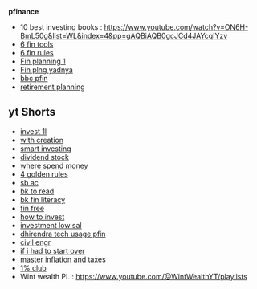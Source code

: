 **pfinance**
* 10 best investing books : https://www.youtube.com/watch?v=ON6H-BmL50g&list=WL&index=4&pp=gAQBiAQB0gcJCd4JAYcqIYzv
* [6 fin tools](https://www.youtube.com/watch?v=_ZvK35NlI8Q&list=PLmMyXRtEtJEZQgDhfwzneVk0C8deVJHCA&index=30&pp=gAQBiAQB)
* [6 fin rules](https://www.youtube.com/watch?v=RdVyjKRxZfs&list=PLmMyXRtEtJEZQgDhfwzneVk0C8deVJHCA&index=25&pp=gAQBiAQB)
* [Fin planning 1](https://www.youtube.com/watch?v=xOhbfd0qANI&list=PLmMyXRtEtJEZQgDhfwzneVk0C8deVJHCA&index=31&pp=gAQBiAQB)
* [Fin plng yadnya](https://www.youtube.com/watch?v=Iwul6-o8QKU&list=PLmMyXRtEtJEZQgDhfwzneVk0C8deVJHCA&index=29&pp=gAQBiAQB)
* [bbc pfin](https://www.youtube.com/watch?v=qZI_Bp3OKFA&list=PLmMyXRtEtJEZQgDhfwzneVk0C8deVJHCA&index=12&pp=gAQBiAQB)
* [retirement planning](https://www.youtube.com/watch?v=J6DqLwrvqUY&list=PLmMyXRtEtJEZQgDhfwzneVk0C8deVJHCA&index=6&pp=gAQBiAQB)


## yt Shorts
* [invest 1l](https://www.youtube.com/watch?v=Z2l2El31dhg&list=PLmMyXRtEtJEZQgDhfwzneVk0C8deVJHCA&index=4&pp=gAQBiAQB)
* [wlth creation](https://www.youtube.com/watch?v=vVZl9n7fgg0&list=PLmMyXRtEtJEZQgDhfwzneVk0C8deVJHCA&index=7&pp=gAQBiAQB)
* [smart investing](https://www.youtube.com/watch?v=Zbonc-tQZhQ&list=PLmMyXRtEtJEZQgDhfwzneVk0C8deVJHCA&index=8&pp=gAQBiAQB)
* [dividend stock](https://www.youtube.com/watch?v=KKtyQlRXoDQ&list=PLmMyXRtEtJEZQgDhfwzneVk0C8deVJHCA&index=9&pp=gAQBiAQB)
* [where spend money](https://www.youtube.com/watch?v=Lf7XEqz2HYk&list=PLmMyXRtEtJEZQgDhfwzneVk0C8deVJHCA&index=10&pp=gAQBiAQB)
* [4 golden rules](https://www.youtube.com/watch?v=ZVuhdiOcKqw&list=PLmMyXRtEtJEZQgDhfwzneVk0C8deVJHCA&index=11&pp=gAQBiAQB)
* [sb ac](https://www.youtube.com/watch?v=wpwwvk8tq9c&list=PLmMyXRtEtJEZQgDhfwzneVk0C8deVJHCA&index=16&pp=gAQBiAQB)
* [bk to read](https://www.youtube.com/watch?v=AAI6-zq25EE&list=PLmMyXRtEtJEZQgDhfwzneVk0C8deVJHCA&index=18&pp=gAQBiAQB)
* [bk fin literacy](https://www.youtube.com/watch?v=S2SoxwCMJGo&list=PLmMyXRtEtJEZQgDhfwzneVk0C8deVJHCA&index=19&pp=gAQBiAQB)
* [fin free](https://www.youtube.com/watch?v=6i4iKxVcFmQ&list=PLmMyXRtEtJEZQgDhfwzneVk0C8deVJHCA&index=8&pp=gAQBiAQB)
* [how to invest](https://www.youtube.com/watch?v=4WN6qVpOLxM&list=PLmMyXRtEtJEZQgDhfwzneVk0C8deVJHCA&index=9&pp=gAQBiAQB)
* [investment low sal](https://www.youtube.com/watch?v=eLTgu4YfyFg&list=PLmMyXRtEtJEZQgDhfwzneVk0C8deVJHCA&index=7&pp=gAQBiAQB)
* [dhirendra tech usage pfin](https://www.youtube.com/watch?v=yYkI-JVgxYg&list=PLmMyXRtEtJEZQgDhfwzneVk0C8deVJHCA&index=13&pp=gAQBiAQB)
* [civil engr](https://www.youtube.com/watch?v=wEvbI-ToHZw&list=PLmMyXRtEtJEZQgDhfwzneVk0C8deVJHCA&index=14&pp=gAQBiAQB)
* [if i had to start over](https://www.youtube.com/watch?v=qj5XkVoOGn4&list=PLmMyXRtEtJEZQgDhfwzneVk0C8deVJHCA&index=18&pp=gAQBiAQB)
* [master inflation and taxes](https://www.youtube.com/watch?v=SDdFMcC2iUQ&list=PLmMyXRtEtJEZQgDhfwzneVk0C8deVJHCA&index=21&pp=gAQBiAQB)
* [1% club](https://www.youtube.com/watch?v=dUYRdW6fYTk&list=PLmMyXRtEtJEZQgDhfwzneVk0C8deVJHCA&index=22&pp=gAQBiAQB)
* Wint wealth PL : https://www.youtube.com/@WintWealthYT/playlists
